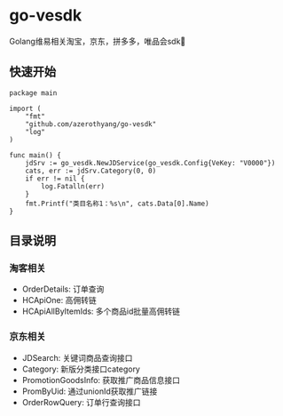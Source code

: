 # go-vesdk
Golang维易相关淘宝，京东，拼多多，唯品会sdk🐲

## 快速开始
```
package main

import (
	"fmt"
	"github.com/azerothyang/go-vesdk"
	"log"
)

func main() {
	jdSrv := go_vesdk.NewJDService(go_vesdk.Config{VeKey: "V0000"})
	cats, err := jdSrv.Category(0, 0)
	if err != nil {
		log.Fatalln(err)
	}
	fmt.Printf("类目名称1：%s\n", cats.Data[0].Name)
}
```

## 目录说明
### 淘客相关
- OrderDetails: 订单查询
- HCApiOne: 高佣转链
- HCApiAllByItemIds: 多个商品id批量高佣转链

### 京东相关
- JDSearch: 关键词商品查询接口
- Category: 新版分类接口category
- PromotionGoodsInfo: 获取推广商品信息接口
- PromByUid: 通过unionId获取推广链接
- OrderRowQuery: 订单行查询接口